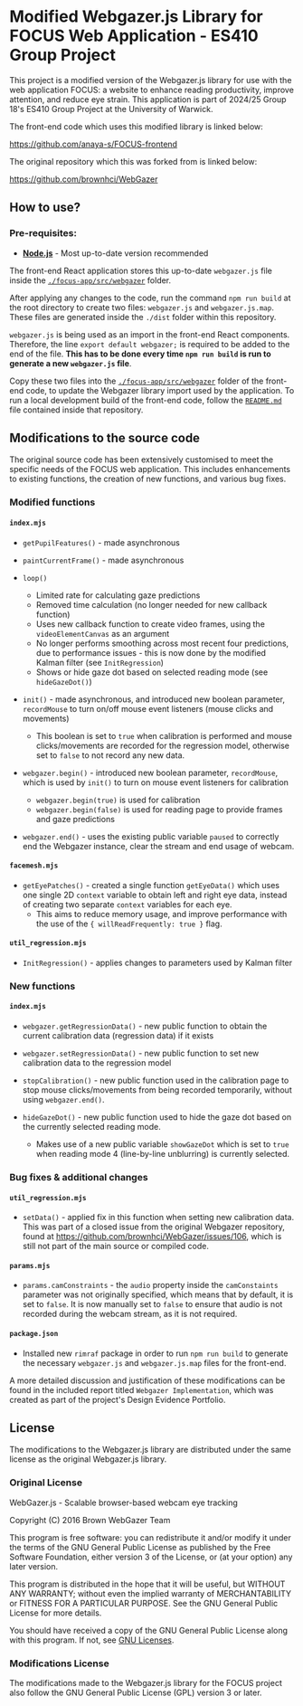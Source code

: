 # Modified Webgazer.js Library for FOCUS Web Application - ES410 Group Project

This project is a modified version of the Webgazer.js library for use with the web application FOCUS: a website to enhance reading productivity, improve attention, and reduce eye strain. This application is part of 2024/25 Group 18's ES410 Group Project at the University of Warwick.

The front-end code which uses this modified library is linked below:

https://github.com/anaya-s/FOCUS-frontend

The original repository which this was forked from is linked below:

https://github.com/brownhci/WebGazer

## How to use?

### Pre-requisites:

- [**Node.js**](https://nodejs.org/en/) - Most up-to-date version recommended

The front-end React application stores this up-to-date `webgazer.js` file inside the [`./focus-app/src/webgazer`](https://github.com/anaya-s/FOCUS-frontend/tree/main/focus-app/src/webgazer)  folder.

After applying any changes to the code, run the command `npm run build` at the root directory to create two files: `webgazer.js` and `webgazer.js.map`. These files are generated inside the `./dist` folder within this repository.

`webgazer.js` is being used as an import in the front-end React components. Therefore, the line `export default webgazer;` is required to be added to the end of the file. **This has to be done every time `npm run build` is run to generate a new `webgazer.js` file**.

Copy these two files into the [`./focus-app/src/webgazer`](https://github.com/anaya-s/FOCUS-frontend/tree/main/focus-app/src/webgazer)  folder of the front-end code, to update the Webgazer library import used by the application. To run a local development build of the front-end code, follow the [`README.md`](https://github.com/anaya-s/FOCUS-frontend/blob/main/README.md) file contained inside that repository.

## Modifications to the source code

The original source code has been extensively customised to meet the specific needs of the FOCUS web application. This includes enhancements to existing functions, the creation of new functions, and various bug fixes.

### Modified functions

#### `index.mjs`

- `getPupilFeatures()` - made asynchronous
- `paintCurrentFrame()` - made asynchronous
- `loop()`
    - Limited rate for calculating gaze predictions
    - Removed time calculation (no longer needed for new callback function)
    - Uses new callback function to create video frames, using the `videoElementCanvas` as an argument
    - No longer performs smoothing across most recent four predictions, due to performance issues - this is now done by the modified Kalman filter (see `InitRegression`)
    - Shows or hide gaze dot based on selected reading mode (see `hideGazeDot()`)
- `init()` - made asynchronous, and introduced new boolean parameter, `recordMouse` to turn on/off mouse event listeners (mouse clicks and movements)
    - This boolean is set to `true` when calibration is performed and mouse clicks/movements are recorded for the regression model, otherwise set to `false` to not record any new data.

- `webgazer.begin()` - introduced new boolean parameter, `recordMouse`, which is used by `init()` to turn on mouse event listeners for calibration
    - `webgazer.begin(true)` is used for calibration
    - `webgazer.begin(false)` is used for reading page to provide frames and gaze predictions

- `webgazer.end()` - uses the existing public variable `paused` to correctly end the Webgazer instance, clear the stream and end usage of webcam.

#### `facemesh.mjs`

- `getEyePatches()` - created a single function `getEyeData()` which uses one single 2D `context` variable to obtain left and right eye data, instead of creating two separate `context` variables for each eye.
    - This aims to reduce memory usage, and improve performance with the use of the `{ willReadFrequently: true }` flag.

<!-- #### `ridgeWeightedReg.mjs`

- `predict()` - make gaze predictions asynchronous for this type of regression model used in the front-end app (weighted ridge) -->

#### `util_regression.mjs`

- `InitRegression()` - applies changes to parameters used by Kalman filter

### New functions

#### `index.mjs`

- `webgazer.getRegressionData()` - new public function to obtain the current calibration data (regression data) if it exists

- `webgazer.setRegressionData()` - new public function to set new calibration data to the regression model

- `stopCalibration()` - new public function used in the calibration page to stop mouse clicks/movements from being recorded temporarily, without using `webgazer.end()`.

- `hideGazeDot()` - new public function used to hide the gaze dot based on the currently selected reading mode.
    - Makes use of a new public variable `showGazeDot` which is set to `true` when reading mode 4 (line-by-line unblurring) is currently selected.

### Bug fixes & additional changes

#### `util_regression.mjs`

- `setData()` - applied fix in this function when setting new calibration data. This was part of a closed issue from the original Webgazer repository, found at https://github.com/brownhci/WebGazer/issues/106, which is still not part of the main source or compiled code. 

#### `params.mjs`

- `params.camConstraints` - the `audio` property inside the `camConstaints` parameter was not originally specified, which means that by default, it is set to `false`. It is now manually set to `false` to ensure that audio is not recorded during the webcam stream, as it is not required.

#### `package.json`

- Installed new `rimraf` package in order to run `npm run build` to generate the necessary `webgazer.js` and `webgazer.js.map` files for the front-end.

A more detailed discussion and justification of these modifications can be found in the included report titled `Webgazer Implementation`, which was created as part of the project's Design Evidence Portfolio.

## License

The modifications to the Webgazer.js library are distributed under the same license as the original Webgazer.js library.

### Original License

WebGazer.js - Scalable browser-based webcam eye tracking

Copyright (C) 2016 Brown WebGazer Team

This program is free software: you can redistribute it and/or modify it under the terms of the GNU General Public License as published by the Free Software Foundation, either version 3 of the License, or (at your option) any later version.

This program is distributed in the hope that it will be useful, but WITHOUT ANY WARRANTY; without even the implied warranty of MERCHANTABILITY or FITNESS FOR A PARTICULAR PURPOSE. See the GNU General Public License for more details.

You should have received a copy of the GNU General Public License along with this program. If not, see [GNU Licenses](http://www.gnu.org/licenses/).

### Modifications License

The modifications made to the Webgazer.js library for the FOCUS project also follow the GNU General Public License (GPL) version 3 or later.